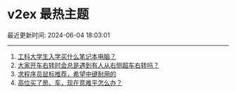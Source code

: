 # v2ex 最热主题

最近更新时间: 2024-06-04 18:03:01

--- 
1. [工科大学生入学买什么笔记本电脑？](https://www.v2ex.com/t/1046534) 
2. [大家开车右转时会总是遇到有人从右侧超车右转吗？](https://www.v2ex.com/t/1046563) 
3. [求程序员鼠标推荐，希望中键耐用的](https://www.v2ex.com/t/1046631) 
4. [高位买了房、车，现在意难平怎么办？](https://www.v2ex.com/t/1046636) 
